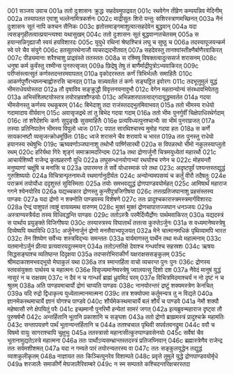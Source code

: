 001  सञ्जय उवाच
001a ततो दुःशासनः क्रुद्धः सहदेवमुपाद्रवत्
001c रथवेगेन तीव्रेण कम्पयन्निव मेदिनीम्
002a तस्यापतत एवाशु भल्लेनामित्रकर्शनः
002c माद्रीसुतः शिरो यन्तुः सशिरस्त्राणमच्छिनत्
003a नैनं दुःशासनः सूतं नापि कश्चन सैनिकः
003c हृतोत्तमाङ्गमाशुत्वात्सहदेवेन बुद्धवान्
004a यदा त्वसङ्गृहीतत्वात्प्रयान्त्यश्वा यथासुखम्
004c ततो दुःशासनः सूतं बुद्धवान्गतचेतसम्
005a स हयान्सन्निगृह्याजौ स्वयं हयविशारदः
005c युयुधे रथिनां श्रेष्ठश्चित्रं लघु च सुष्ठु च
006a तदस्यापूजयन्कर्म स्वे परे चैव संयुगे
006c हतसूतरथेनाजौ व्यचरद्यदभीतवत्
007a सहदेवस्तु तानश्वांस्तीक्ष्णैर्बाणैरवाकिरत्
007c पीड्यमानाः शरैश्चाशु प्राद्रवंस्ते ततस्ततः
008a स रश्मिषु विषक्तत्वादुत्ससर्ज शरासनम्
008c धनुषा कर्म कुर्वंस्तु रश्मीन्स पुनरुत्सृजत्
009a छिद्रेषु तेषु तं बाणैर्माद्रीपुत्रोऽभ्यवाकिरत्
009c परीप्संस्त्वत्सुतं कर्णस्तदन्तरमवापतत्
010a वृकोदरस्ततः कर्णं त्रिभिर्भल्लैः समाहितैः
010c आकर्णपूर्णैरभ्यघ्नन्बाह्वोरुरसि चानदत्
011a सन्न्यवर्तत तं कर्णः सङ्घट्टित इवोरगः
011c तदभूत्तुमुलं युद्धं भीमराधेययोस्तदा
012a तौ वृषाविव सङ्क्रुद्धौ विवृत्तनयनावुभौ
012c वेगेन महतान्योन्यं संरब्धावभिपेततुः
013a अभिसंश्लिष्टयोस्तत्र तयोराहवशौण्डयोः
013c अभिन्नशरपातत्वाद्गदायुद्धमवर्तत
014a गदया भीमसेनस्तु कर्णस्य रथकूबरम्
014c बिभेदाशु तदा राजंस्तदद्भुतमिवाभवत्
015a ततो भीमस्य राधेयो गदामादाय वीर्यवान्
015c अवासृजद्रथे तां तु बिभेद गदया गदाम्
016a ततो भीमः पुनर्गुर्वीं चिक्षेपाधिरथेर्गदाम्
016c तां शरैर्दशभिः कर्णः सुपुङ्खैः सुसमाहितैः
016e प्रत्यविध्यत्पुनश्चान्यैः सा भीमं पुनराव्रजत्
017a तस्याः प्रतिनिपातेन भीमस्य विपुलो ध्वजः
017c पपात सारथिश्चास्य मुमोह गदया हतः
018a स कर्णे सायकानष्टौ व्यसृजत्क्रोधमूर्छितः
018c ध्वजे शरासने चैव शरावापे च भारत
019a ततः पुनस्तु राधेयो हयानस्य रथेषुभिः
019c ऋष्यवर्णाञ्जघानाशु तथोभौ पार्ष्णिसारथी
020a स विपन्नरथो भीमो नकुलस्याप्लुतो रथम्
020c हरिर्यथा गिरेः शृङ्गं समाक्रामदरिन्दमः
021a तथा द्रोणार्जुनौ चित्रमयुध्येतां महारथौ
021c आचार्यशिष्यौ राजेन्द्र कृतप्रहरणौ युधि
022a लघुसन्धानयोगाभ्यां रथयोश्च रणेन च
022c मोहयन्तौ मनुष्याणां चक्षूंषि च मनांसि च
023a उपारमन्त ते सर्वे योधास्माकं परे तथा
023c अदृष्टपूर्वं पश्यन्तस्तद्युद्धं गुरुशिष्ययोः
024a विचित्रान्पृतनामध्ये रथमार्गानुदीर्यतः
024c अन्योन्यमपसव्यं च कर्तुं वीरौ तदैषतुः
024e पराक्रमं तयोर्योधा ददृशुस्तं सुविस्मिताः
025a तयोः समभवद्युद्धं द्रोणपाण्डवयोर्महत्
025c आमिषार्थं महाराज गगने श्येनयोरिव
026a यद्यच्चकार द्रोणस्तु कुन्तीपुत्रजिगीषया
026c तत्तत्प्रतिजघानाशु प्रहसंस्तस्य पाण्डवः
027a यदा द्रोणो न शक्नोति पाण्डवस्य विशेषणे
027c ततः प्रादुश्चकारास्त्रमस्त्रमार्गविशारदः
028a ऐन्द्रं पाशुपतं त्वाष्ट्रं वायव्यमथ वारुणम्
028c मुक्तं मुक्तं द्रोणचापात्तज्जघान धनञ्जयः
029a अस्त्राण्यस्त्रैर्यदा तस्य विधिवद्धन्ति पाण्डवः
029c ततोऽस्त्रैः परमैर्दिव्यैर्द्रोणः पार्थमवाकिरत्
030a यद्यदस्त्रं स पार्थाय प्रयुङ्क्ते विजिगीषया
030c तस्यास्त्रस्य विघातार्थं तत्तत्स कुरुतेऽर्जुनः
031a स वध्यमानेष्वस्त्रेषु दिव्येष्वपि यथाविधि
031c अर्जुनेनार्जुनं द्रोणो मनसैवाभ्यपूजयत्
032a मेने चात्मानमधिकं पृथिव्यामपि भारत
032c तेन शिष्येण सर्वेभ्यः शस्त्रविद्भ्यः समन्ततः
033a वार्यमाणस्तु पार्थेन तथा मध्ये महात्मनाम्
033c यतमानोऽर्जुनं प्रीत्या प्रत्यवारयदुत्स्मयन्
034a ततोऽन्तरिक्षे देवाश्च गन्धर्वाश्च सहस्रशः
034c ऋषयः सिद्धसङ्घाश्च व्यतिष्ठन्त दिदृक्षया
035a तदप्सरोभिराकीर्णं यक्षराक्षससङ्कुलम्
035c श्रीमदाकाशमभवद्भूयो मेघाकुलं यथा
036a तत्र स्मान्तर्हिता वाचो व्यचरन्त पुनः पुनः
036c द्रोणस्य स्तवसंयुक्ताः पार्थस्य च महात्मनः
036e विसृज्यमानेष्वस्त्रेषु ज्वालयत्सु दिशो दश
037a नैवेदं मानुषं युद्धं नासुरं न च राक्षसम्
037c न दैवं न च गान्धर्वं ब्राह्मं ध्रुवमिदं परम्
037e विचित्रमिदमाश्चर्यं न नो दृष्टं न च श्रुतम्
038a अति पाण्डवमाचार्यो द्रोणं चाप्यति पाण्डवः
038c नानयोरन्तरं द्रष्टुं शक्यमस्त्रेण केनचित्
039a यदि रुद्रो द्विधाकृत्य युध्येतात्मानमात्मना
039c तत्र शक्योपमा कर्तुमन्यत्र तु न विद्यते
040a ज्ञानमेकस्थमाचार्ये ज्ञानं योगश्च पाण्डवे
040c शौर्यमेकस्थमाचार्ये बलं शौर्यं च पाण्डवे
041a नेमौ शक्यौ महेष्वासौ रणे क्षेपयितुं परैः
041c इच्छमानौ पुनरिमौ हन्येतां सामरं जगत्
042a इत्यब्रुवन्महाराज दृष्ट्वा तौ पुरुषर्षभौ
042c अन्तर्हितानि भूतानि प्रकाशानि च सङ्घशः
043a ततो द्रोणो ब्राह्ममस्त्रं प्रादुश्चक्रे महामतिः
043c सन्तापयन्रणे पार्थं भूतान्यन्तर्हितानि च
044a ततश्चचाल पृथिवी सपर्वतवनद्रुमा
044c ववौ च विषमो वायुः सागराश्चापि चुक्षुभुः
045a ततस्त्रासो महानासीत्कुरुपाण्डवसेनयोः
045c सर्वेषां चैव भूतानामुद्यतेऽस्त्रे महात्मना
046a ततः पार्थोऽप्यसम्भ्रान्तस्तदस्त्रं प्रतिजघ्निवान्
046c ब्रह्मास्त्रेणैव राजेन्द्र ततः सर्वमशीशमत्
047a यदा न गम्यते पारं तयोरन्यतरस्य वा
047c ततः सङ्कुलयुद्धेन तद्युद्धं व्याशकुलीकृतम्
048a नाज्ञायत ततः किञ्चित्पुनरेव विशाम्पते
048c प्रवृत्ते तुमुले युद्धे द्रोणपाण्डवयोर्मृधे
049a शरजालैः समाकीर्णे मेघजालैरिवाम्बरे
049c न स्म सम्पतते कश्चिदन्तरिक्षचरस्तदा

